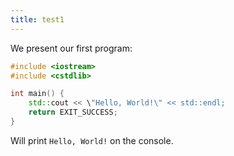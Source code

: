 ```yaml
---
title: test1
---
```


We present our first program:

``` {.cpp file=hello.cc}
#include <iostream>
#include <cstdlib>

int main() {
    std::cout << \"Hello, World!\" << std::endl;
    return EXIT_SUCCESS;
}
```

Will print `Hello, World!` on the console.
